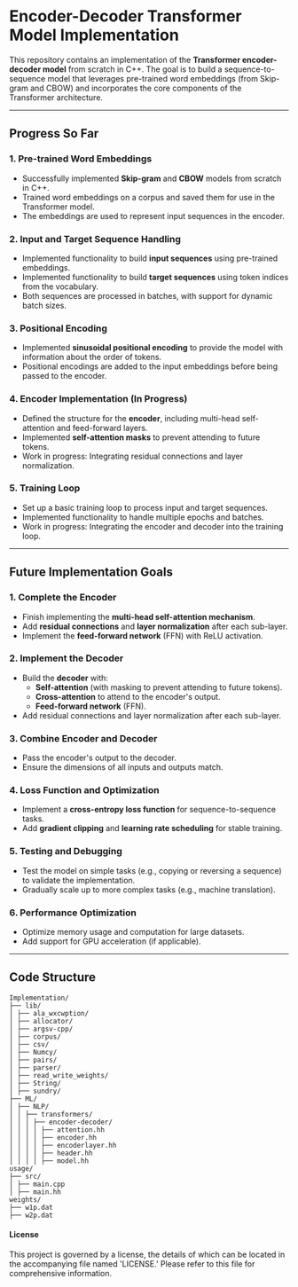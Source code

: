 # Encoder-Decoder Transformer Model Implementation

This repository contains an implementation of the **Transformer encoder-decoder model** from scratch in C++. The goal is to build a sequence-to-sequence model that leverages pre-trained word embeddings (from Skip-gram and CBOW) and incorporates the core components of the Transformer architecture.

---

## **Progress So Far**

### **1. Pre-trained Word Embeddings**
- Successfully implemented **Skip-gram** and **CBOW** models from scratch in C++.
- Trained word embeddings on a corpus and saved them for use in the Transformer model.
- The embeddings are used to represent input sequences in the encoder.

### **2. Input and Target Sequence Handling**
- Implemented functionality to build **input sequences** using pre-trained embeddings.
- Implemented functionality to build **target sequences** using token indices from the vocabulary.
- Both sequences are processed in batches, with support for dynamic batch sizes.

### **3. Positional Encoding**
- Implemented **sinusoidal positional encoding** to provide the model with information about the order of tokens.
- Positional encodings are added to the input embeddings before being passed to the encoder.

### **4. Encoder Implementation (In Progress)**
- Defined the structure for the **encoder**, including multi-head self-attention and feed-forward layers.
- Implemented **self-attention masks** to prevent attending to future tokens.
- Work in progress: Integrating residual connections and layer normalization.

### **5. Training Loop**
- Set up a basic training loop to process input and target sequences.
- Implemented functionality to handle multiple epochs and batches.
- Work in progress: Integrating the encoder and decoder into the training loop.

---

## **Future Implementation Goals**

### **1. Complete the Encoder**
- Finish implementing the **multi-head self-attention mechanism**.
- Add **residual connections** and **layer normalization** after each sub-layer.
- Implement the **feed-forward network** (FFN) with ReLU activation.

### **2. Implement the Decoder**
- Build the **decoder** with:
  - **Self-attention** (with masking to prevent attending to future tokens).
  - **Cross-attention** to attend to the encoder's output.
  - **Feed-forward network** (FFN).
- Add residual connections and layer normalization after each sub-layer.

### **3. Combine Encoder and Decoder**
- Pass the encoder's output to the decoder.
- Ensure the dimensions of all inputs and outputs match.

### **4. Loss Function and Optimization**
- Implement a **cross-entropy loss function** for sequence-to-sequence tasks.
- Add **gradient clipping** and **learning rate scheduling** for stable training.

### **5. Testing and Debugging**
- Test the model on simple tasks (e.g., copying or reversing a sequence) to validate the implementation.
- Gradually scale up to more complex tasks (e.g., machine translation).

### **6. Performance Optimization**
- Optimize memory usage and computation for large datasets.
- Add support for GPU acceleration (if applicable).

---

## **Code Structure**
```
Implementation/
├── lib/
│ ├── ala_wxcwption/
│ ├── allocator/
│ ├── argsv-cpp/
│ ├── corpus/
│ ├── csv/
│ ├── Numcy/
│ ├── pairs/
│ ├── parser/
│ ├── read_write_weights/
│ ├── String/
│ ├── sundry/
├── ML/
│ ├── NLP/
│ │ ├── transformers/
│ │ │ ├── encoder-decoder/
│ │ │ │ ├── attention.hh
│ │ │ │ ├── encoder.hh
│ │ │ │ ├── encoderlayer.hh
│ │ │ │ ├── header.hh
│ │ │ │ ├── model.hh
usage/
├── src/
│ ├── main.cpp
│ ├── main.hh
weights/
├── w1p.dat
├── w2p.dat
```

#### License
This project is governed by a license, the details of which can be located in the accompanying file named 'LICENSE.' Please refer to this file for comprehensive information.

